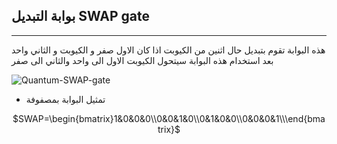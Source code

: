 ## بوابة التبديل SWAP gate
---

هذه البوابة تقوم بتبديل حال اثنين من الكيوبت اذا كان الاول صفر و الكيوبت و الثاني واحد بعد استخدام هذه البوابة
سيتحول الكيوبت الاول الى واحد والثاني الى صفر


![Quantum-SWAP-gate](~/images/SWAP-Gate.jpeg)


- تمثيل البوابة بمصفوفة 
 <div align="center">

$SWAP=\begin{bmatrix}1&0&0&0\\0&0&1&0\\0&1&0&0\\0&0&0&1\\\end{bmatrix}$

</div>
